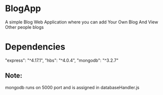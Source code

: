 # BlogApp
A simple Blog Web Application where you can add Your Own Blog And View Other people blogs

# Dependencies
"express": "^4.17.1", "hbs": "^4.0.4", "mongodb": "^3.2.7"

## Note:
mongodb runs on 5000 port and is assigned in databaseHandler.js
